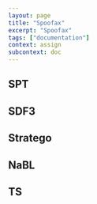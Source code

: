 ```yaml
---
layout: page
title: "Spoofax"
excerpt: "Spoofax"
tags: ["documentation"]
context: assign
subcontext: doc
---
```


## SPT

## SDF3

## Stratego

## NaBL

## TS
